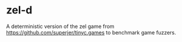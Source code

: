 # zel-d

A deterministic version of the zel game from https://github.com/superjer/tinyc.games to benchmark game fuzzers.

